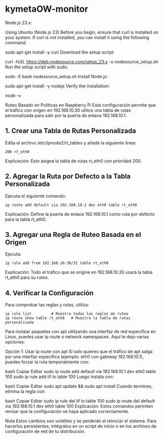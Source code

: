 # kymetaOW-monitor

Node.js 23.x:

Using Ubuntu (Node.js 23)
Before you begin, ensure that curl is installed on your system. If curl is not installed, you can install it using the following command:

sudo apt-get install -y curl
Download the setup script:

curl -fsSL https://deb.nodesource.com/setup_23.x -o nodesource_setup.sh
Run the setup script with sudo:

sudo -E bash nodesource_setup.sh
Install Node.js:

sudo apt-get install -y nodejs
Verify the installation:

node -v

Ruteo Basado en Políticas en Raspberry Pi
Esta configuración permite que el tráfico con origen en 192.168.10.30 utilice una tabla de rutas personalizada para salir por la puerta de enlace 192.168.10.1.

## 1. Crear una Tabla de Rutas Personalizada
Edita el archivo /etc/iproute2/rt_tables y añade la siguiente línea:

```
200 rt_eth0
```

Explicación: Esto asigna la tabla de rutas rt_eth0 con prioridad 200.

## 2. Agregar la Ruta por Defecto a la Tabla Personalizada
Ejecuta el siguiente comando:

```
ip route add default via 192.168.10.1 dev eth0 table rt_eth0
```

Explicación: Define la puerta de enlace 192.168.10.1 como ruta por defecto para la tabla rt_eth0.

## 3. Agregar una Regla de Ruteo Basada en el Origen
Ejecuta:

```
ip rule add from 192.168.10.30/32 table rt_eth0
```

Explicación: Todo el tráfico que se origine en 192.168.10.30 usará la tabla rt_eth0 para su ruteo.

## 4. Verificar la Configuración
Para comprobar las reglas y rutas, utiliza:

```
ip rule list         # Muestra todas las reglas de ruteo
ip route show table rt_eth0   # Muestra la tabla de rutas personalizada
```



Para instalar paquetes con apt utilizando una interfaz de red específica en Linux, puedes usar ip route o network namespaces. Aquí te dejo varias opciones:

Opción 1: Usar ip route con apt
Si solo quieres que el tráfico de apt salga por una interfaz específica (ejemplo: eth0 con gateway 192.168.10.1), puedes forzar la ruta temporalmente con:

bash
Copiar
Editar
sudo ip route add default via 192.168.10.1 dev eth0 table 100
sudo ip rule add iif lo table 100
Luego instala con:

bash
Copiar
Editar
sudo apt update && sudo apt install <paquete>
Cuando termines, elimina la regla con:

bash
Copiar
Editar
sudo ip rule del iif lo table 100
sudo ip route del default via 192.168.10.1 dev eth0 table 100
Explicación: Estos comandos permiten revisar que la configuración se haya aplicado correctamente.

Nota
Estos cambios son volátiles y se perderán al reiniciar el sistema. Para hacerlos persistentes, intégralos en un script de inicio o en los archivos de configuración de red de tu distribución.
